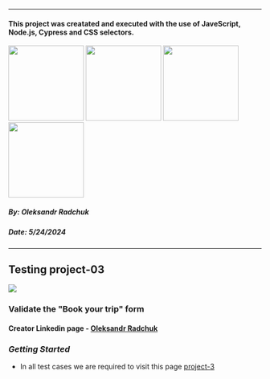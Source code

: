

---

#### This project was creatated and executed with the use of JaveScript, Node.js, Cypress and CSS selectors.

[<img src="https://upload.wikimedia.org/wikipedia/commons/thumb/9/99/Unofficial_JavaScript_logo_2.svg/512px-Unofficial_JavaScript_logo_2.svg.png?20141107110902" width="150"/>](image.png)  [<img src="https://upload.wikimedia.org/wikipedia/commons/d/d9/Node.js_logo.svg" width="150"/>](image.png) [<img src="https://scontent-ord5-2.xx.fbcdn.net/v/t39.30808-1/278128364_4985948144854412_3841072495540246445_n.jpg?stp=dst-jpg_p200x200&_nc_cat=102&ccb=1-7&_nc_sid=5f2048&_nc_ohc=zNBhVH-0NfsQ7kNvgGkf_D4&_nc_ht=scontent-ord5-2.xx&oh=00_AYBubfyRXk7vJKpDmiuHp58jP_Ghxb6ZEyyGywCIzScB5g&oe=665715A2" width="150"/>](image.png) [<img src="https://upload.wikimedia.org/wikipedia/commons/d/d5/CSS3_logo_and_wordmark.svg" height="150" width="150"/>](image.png)


##### By: Oleksandr Radchuk
##### Date: 5/24/2024

---

## Testing project-03
[<img src="https://www.perfecto.io/sites/default/files/image/2020-09/social-blog-getting-started-cypress.jpg"/>](image.png)

### Validate the "Book your trip" form  

#### Creator Linkedin page - [Oleksandr Radchuk](https://www.linkedin.com/in/oradchuk/)



### _Getting Started_

- In all test cases we are required to visit this page [project-3](https://www.techglobal-training.com/frontend/project-3)
